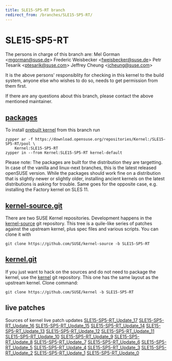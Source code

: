 ```yaml
---
title: SLE15-SP5-RT branch
redirect_from: /branches/SLE15-SP5-RT/
---
```

# SLE15-SP5-RT
The persons in charge of this branch are:
Mel Gorman <[mgorman@suse.de](mailto:mgorman@suse.de?subject=SLE15-SP5-RT%20branch)>
Frederic Weisbecker <[fweisbecker@suse.de](mailto:fweisbecker@suse.de?subject=SLE15-SP5-RT%20branch)>
Petr Tesarik <[ptesarik@suse.com](mailto:ptesarik@suse.com?subject=SLE15-SP5-RT%20branch)>
Jeffrey Cheung <[jcheung@suse.com](mailto:jcheung@suse.com?subject=SLE15-SP5-RT%20branch)>

It is the above persons' responsiblity for checking in this kernel to
the build system, anyone else who wishes to do so, needs to get
permission from them first.

If there are any questions about this branch, please contact the above
mentioned maintainer.


## [packages](https://download.opensuse.org/repositories/Kernel:/SLE15-SP5-RT)
To install
[prebuilt kernel](https://download.opensuse.org/repositories/Kernel:/SLE15-SP5-RT)
from this branch run

```
zypper ar -f https://download.opensuse.org/repositories/Kernel:/SLE15-SP5-RT/pool \
    Kernel:SLE15-SP5-RT
zypper in --from Kernel:SLE15-SP5-RT kernel-default
```

Please note: The packages are built for the distribution they are
targetting. In case of the vanilla and linux-next branches, this is the
latest released openSUSE version. While the packages should work
fine on a distribution that is slightly newer or slightly older,
installing ancient kernels on the latest distributions is asking for
trouble. Same goes for the opposite case, e.g. installing the Factory
kernel on SLES 11.

## [kernel-source.git](https://github.com/SUSE/kernel-source/tree/SLE15-SP5-RT)
There are two SUSE Kernel repositories. Development happens in the
[kernel-source](https://github.com/SUSE/kernel-source/tree/SLE15-SP5-RT)
git repository. This tree is a quile-like series of patches against the
upstream kernel, plus spec files and various scripts. You can clone it
with

```
git clone https://github.com/SUSE/kernel-source -b SLE15-SP5-RT
```

## [kernel.git](https://github.com/SUSE/kernel/tree/SLE15-SP5-RT)
If you just want to hack on the sources and do not need to package the
kernel, use the [kernel](https://github.com/SUSE/kernel/tree/SLE15-SP5-RT)
git repository. This one has the same layout as the upstream kernel. Clone
command:

```
git clone https://github.com/SUSE/kernel -b SLE15-SP5-RT
```

## live patches
Sources of kernel live patch updates [SLE15-SP5-RT_Update_17](https://github.com/SUSE/kernel-livepatch/tree/SLE15-SP5-RT_Update_17) [SLE15-SP5-RT_Update_16](https://github.com/SUSE/kernel-livepatch/tree/SLE15-SP5-RT_Update_16) [SLE15-SP5-RT_Update_15](https://github.com/SUSE/kernel-livepatch/tree/SLE15-SP5-RT_Update_15) [SLE15-SP5-RT_Update_14](https://github.com/SUSE/kernel-livepatch/tree/SLE15-SP5-RT_Update_14) [SLE15-SP5-RT_Update_13](https://github.com/SUSE/kernel-livepatch/tree/SLE15-SP5-RT_Update_13) [SLE15-SP5-RT_Update_12](https://github.com/SUSE/kernel-livepatch/tree/SLE15-SP5-RT_Update_12) [SLE15-SP5-RT_Update_11](https://github.com/SUSE/kernel-livepatch/tree/SLE15-SP5-RT_Update_11) [SLE15-SP5-RT_Update_10](https://github.com/SUSE/kernel-livepatch/tree/SLE15-SP5-RT_Update_10) [SLE15-SP5-RT_Update_9](https://github.com/SUSE/kernel-livepatch/tree/SLE15-SP5-RT_Update_9) [SLE15-SP5-RT_Update_8](https://github.com/SUSE/kernel-livepatch/tree/SLE15-SP5-RT_Update_8) [SLE15-SP5-RT_Update_7](https://github.com/SUSE/kernel-livepatch/tree/SLE15-SP5-RT_Update_7) [SLE15-SP5-RT_Update_6](https://github.com/SUSE/kernel-livepatch/tree/SLE15-SP5-RT_Update_6) [SLE15-SP5-RT_Update_5](https://github.com/SUSE/kernel-livepatch/tree/SLE15-SP5-RT_Update_5) [SLE15-SP5-RT_Update_4](https://github.com/SUSE/kernel-livepatch/tree/SLE15-SP5-RT_Update_4) [SLE15-SP5-RT_Update_3](https://github.com/SUSE/kernel-livepatch/tree/SLE15-SP5-RT_Update_3) [SLE15-SP5-RT_Update_2](https://github.com/SUSE/kernel-livepatch/tree/SLE15-SP5-RT_Update_2) [SLE15-SP5-RT_Update_1](https://github.com/SUSE/kernel-livepatch/tree/SLE15-SP5-RT_Update_1) [SLE15-SP5-RT_Update_0](https://github.com/SUSE/kernel-livepatch/tree/SLE15-SP5-RT_Update_0)
